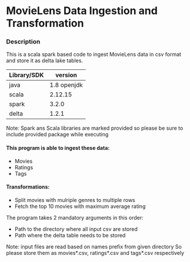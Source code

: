 # MovieLens Data Ingestion and Transformation

### Description
This is a scala spark based code to ingest MovieLens data in csv format and store it as delta lake tables.


Library/SDK | version 
--- | --- 
java | 1.8 openjdk
scala | 2.12.15
spark | 3.2.0
delta | 1.2.1

Note: Spark ans Scala libraries are marked provided so please be sure to include provided package while executing

#### This program is able to ingest these data:
* Movies
* Ratings
* Tags

#### Transformations:
* Split movies with mulriple genres to multiple rows
* Fetch the top 10 movies with maximum average rating

The program takes 2 mandatory arguments in this order:
* Path to the directory where all input csv are stored
* Path where the delta table needs to be stored

Note: input files are read based on names prefix from given directory
So please store them as movies*.csv, ratings*.csv and tags*.csv respectively
